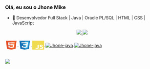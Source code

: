 ### Olá, eu sou o Jhone Mike

- 🌱 Desenvolvedor Full Stack | Java | Oracle PL/SQL | HTML | CSS | JavaScript

<div align="center">
  <a href="https://github.com/JhoneMike">
  <img height="145em" src="https://github-readme-stats.vercel.app/api?username=JhoneMike&show_icons=true&theme=dracula&include_all_commits=true&count_private=true"/>
  <img height="145em" src="https://github-readme-stats.vercel.app/api/top-langs/?username=JhoneMike&layout=compact&langs_count=7&theme=dracula"/>
</div>

<div style="display: inline_block"><br>
  <img align="center" alt="Jhone-HTML" height="30" width="40" src="https://raw.githubusercontent.com/devicons/devicon/master/icons/html5/html5-original.svg">
  <img align="center" alt="Jhone-CSS" height="30" width="40" src="https://raw.githubusercontent.com/devicons/devicon/master/icons/css3/css3-original.svg">
  <img align="center" alt="Jhone-Js" height="30" width="40" src="https://raw.githubusercontent.com/devicons/devicon/master/icons/javascript/javascript-plain.svg">
  <img align="center" alt="Jhone-java" height="40" width="40" src="https://cdn.jsdelivr.net/gh/devicons/devicon/icons/java/java-original-wordmark.svg" />
  <img align="center" alt="Jhone-java" height="30" width="40" src="https://cdn.jsdelivr.net/gh/devicons/devicon/icons/oracle/oracle-original.svg" />
</div>  
  
 ##  
  
<div>
    <a href="https://www.linkedin.com/in/jhone-mike-dos-santos/" target="_blank"><img src="https://img.shields.io/badge/-LinkedIn-%230077B5?style=for-the-badge&logo=linkedin&logoColor=white" target="_blank"></a>
</div>
